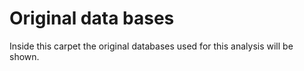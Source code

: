# Original data bases #

Inside this carpet the original databases used for this analysis will be shown.

